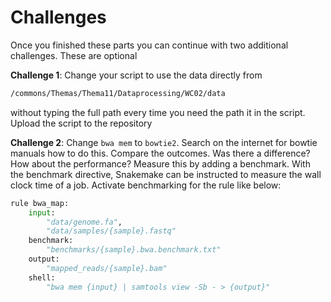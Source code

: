 # Challenges

Once you finished these parts you can continue with two additional challenges. These are optional

**Challenge 1**: Change your script to use the data directly from

```bash
/commons/Themas/Thema11/Dataprocessing/WC02/data 
```

without typing the full path every time you need the path it in the script. Upload the script to the repository

**Challenge 2**: Change `bwa mem` to `bowtie2`. Search on the internet for bowtie manuals how to do this. Compare the outcomes. Was there a difference? How about the performance? Measure this by adding a benchmark. With the benchmark directive, Snakemake can be instructed to measure the wall clock time of a job. Activate benchmarking for the rule like below:

```python
rule bwa_map:
    input:
        "data/genome.fa",
        "data/samples/{sample}.fastq"
    benchmark:
        "benchmarks/{sample}.bwa.benchmark.txt"
    output:
        "mapped_reads/{sample}.bam"
    shell:
        "bwa mem {input} | samtools view -Sb - > {output}"
```
